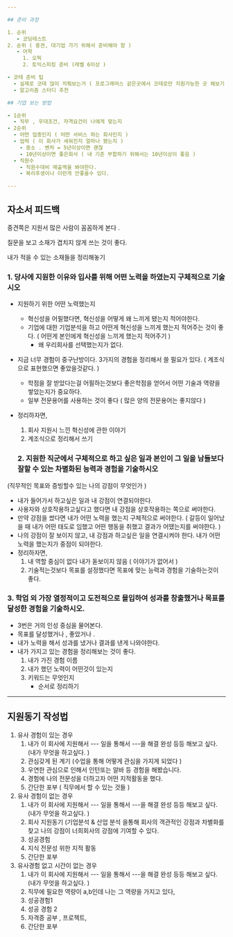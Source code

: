 ```yaml
---

## 준비 과정 

1. 순위 
   - 코딩테스트 
2. 순위 ( 중견, 대기업 가기 위해서 준비해야 함 )
   - 어학
     1. 오픽
     2. 토익스피킹 준비 (레벨 6이상 ) 

- 코테 준비 팁 
  - 실제로 코테 많이 치뤄보는거 ( 프로그래머스 같은곳에서 코테로만 지원가능한 곳 해보기 )
  - 알고리즘 스터디 추천 

## 기업 보는 방법 

- 1순위 
  - 직무 , 우대조건, 자격요건이 나에게 맞는지
- 2순위
  - 어떤 업종인지 ( 어떤 서비스 하는 회사인지 )
  - 업력 ( 이 회사가 세워진지 얼마나 됐는지 )
    - 중소 . 벤처 = 5년이상이면 괜찮
    - 10년이상이면 좋은회사 ( 내 기준 부합하기 위해서는 10년이상이 좋음 )
  - 직원수 
    - 직원수대비 매출액을 봐야한다. 
    - 복리후생이나 이런게 안좋을수 있다. 

---
```


## 자소서 피드백

중견쪽은 지원서 많은 사람이 꼼꼼하게 본다 .

질문을 보고 소재가 겹치지 않게 쓰는 것이 좋다. 

내가 적을 수 있는 소재들을 정리해놓기 

### 1. 당사에 지원한 이유와 입사를 위해 어떤 노력을 하였는지 구체적으로 기술시오

- 지원하기 위한 어떤 노력했는지 
  - 혁신성을 어필했다면, 혁신성을 어떻게 왜 느끼게 됐는지 적어야한다. 
  - 기업에 대한 기업분석을 하고 어떤게 혁신성을 느끼게 했는지 적어주는 것이 좋다. ( 어떤게 본인에게 혁신성을 느끼게 했는지 적어주기 )
    - 왜 우리회사를 선택했는지가 없다. 
- 지금 너무 경험이 중구난방이다. 3가지의 경험을 정리해서 쓸 필요가 있다. ( 계조식으로 표현했으면 좋았을것같다. ) 
  - 학점을 잘 받았다는걸 어필하는것보다 좋은학점을 얻어서 어떤 기술과 역량을 쌓았는지가 중요하다. 
  - 일부 전문용어를 사용하는 것이 좋다 ( 많은 양의 전문용어는 좋지않다 ) 
- 정리하자면, 
  1. 회사 지원시 느낀 혁신성에 관한 이야기 
  2. 계조식으로 정리해서 쓰기 

	### 2. 지원한 직군에서 구체적으로 하고 싶은 일과 본인이 그 일을 남들보다 잘할 수 있는 차별화된 능력과 경험을 기술하시오 

(직무적인 목표와 증빙할수 있는 나의 강점이 무엇인가 ) 

- 내가 들어가서 하고싶은 일과 내 강점이 연결되야한다. 
- 사용자와 상호작용하고싶다고 했다면 내 강점을 상호작용하는 쪽으로 써야한다. 
- 만약 강점을 썼다면 내가 어떤 노력을 했는지 구체적으로 써야한다. ( 갈등이 일어났을 때 내가 어떤 태도로 임했고 어떤 행동을 취했고 결과가 어땠는지를 써야한다. )
- 나의 강점이 잘 보이지 않고, 내 강점과 하고싶은 일을 연결시켜야 한다. 내가 어떤 노력을 했는지가 중점이 되야한다. 
- 정리하자면, 
  1. 내 역할 중심이 없다  내가 돋보이지 않음 ( 이야기가 없어서 ) 
  2. 기술적는것보다 목표를 설정했다면 목표에 맞는 능력과 경험을 기술하는것이 좋다. 

### 3. 학업 외 가장 열정적이고 도전적으로 몰입하여 성과를 창출했거나 목표를 달성한 경험을 기술하시오. 

- 3번은 거의 인성 중심을 물어본다. 
- 목표를 달성했거나 , 좋았거나 .
- 내가 노력을 해서 성과를 냈거나 결과를 낸게 나와야한다. 
- 내가 가지고 있는 경험을 정리해보는 것이 좋다. 
  1. 내가 가진 경험 이름
  2. 내가 했던 노력이 어떤것이 있는지 
  3. 키워드는 무엇인지 
     - 순서로 정리하기 

---

## 지원동기 작성법

1. 유사 경험이 있는 경우
   1. 내가 이 회사에 지원해서 --- 일을 통해서 ---을 해결 완성 등등 해보고 싶다. (내가 무엇을 하고싶다. )
   2. 관심갖게 된 계기 (수업을 통해 어떻게 관심을 가지게 되었다 )
   3. 우연한 관심으로 인해서 인턴또는 알바 등 경험을 해봤습니다. 
   4. 경험에 나의 전문성을 더하고자 어떤 지적활동을 했다. 
   5. 간단한 포부 ( 직무에서 할 수 있는 것들 )
2. 유사 경험이 없는 경우 
   1. 내가 이 회사에 지원해서 --- 일을 통해서 ---을 해결 완성 등등 해보고 싶다. (내가 무엇을 하고싶다. )
   2. 회사 지원동기 (기업분석 & 산업 분석 을통해 회사의 객관적인 강점과 차별화를 찾고 나의 강점이 너희회사의 강점에 기여할 수 있다. 
   3. 성공경험
   4. 지식 전문성 위한 지적 활동
   5. 간단한 포부 
3. 유사경험 없고 시간이 없는 경우 
   1. 내가 이 회사에 지원해서 --- 일을 통해서 ---을 해결 완성 등등 해보고 싶다. (내가 무엇을 하고싶다. )
   2. 직무에 필요한 역량이 a,b인데 나는 그 역량을 가지고 있다,
   3. 성공경험1
   4. 성공 경험 2
   5. 자격증 공부 , 프로젝트,
   6. 간단한 포부 